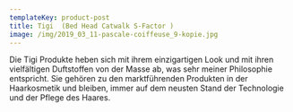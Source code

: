 ```yaml
---
templateKey: product-post
title: Tigi  (Bed Head Catwalk S-Factor )
image: /img/2019_03_11-pascale-coiffeuse_9-kopie.jpg
---
```

Die Tigi Produkte heben sich mit ihrem einzigartigen Look und mit ihren vielfältigen Duftstoffen von der Masse ab, was sehr meiner Philosophie entspricht. Sie gehören zu den marktführenden  Produkten in der Haarkosmetik und bleiben, immer auf dem neusten Stand der Technologie und der Pflege des Haares.
